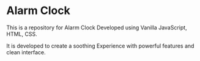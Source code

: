 # Alarm Clock 
This is a repository for Alarm Clock Developed using Vanilla JavaScript, HTML, CSS.

It is developed to create a soothing Experience with powerful features and clean interface.
